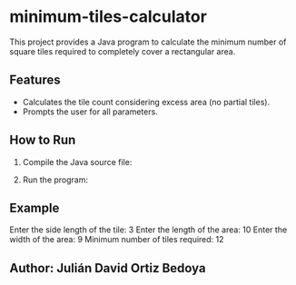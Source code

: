 # minimum-tiles-calculator

This project provides a Java program to calculate the minimum number of square tiles required to completely cover a rectangular area.

## Features

- Calculates the tile count considering excess area (no partial tiles).
- Prompts the user for all parameters.

## How to Run

1. Compile the Java source file:

2. Run the program:


## Example

Enter the side length of the tile: 3
Enter the length of the area: 10
Enter the width of the area: 9
Minimum number of tiles required: 12

## Author: Julián David Ortiz Bedoya
